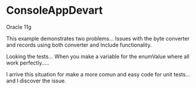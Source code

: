 # ConsoleAppDevart

Oracle 11g

This example demonstrates two problems...
Issues with the byte converter and records using both converter and Include functionality.


Looking the  tests...
When you make a variable for the enumValue where all work perfectly.....

I arrive this situation for make a more comun and easy code for unit tests... and I discover the issue.